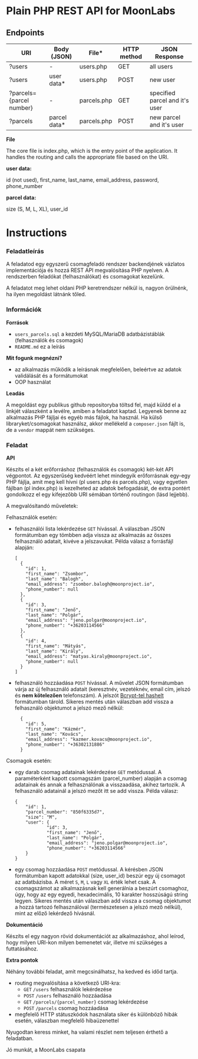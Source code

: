 # Plain PHP REST API for MoonLabs

## Endpoints

| URI                      | Body (JSON)	 | File*        | HTTP method | JSON Response                  |
|--------------------------|-----------------|-------------|-------------|--------------------------------|
| ?users                   |	    -		 | users.php   | GET         | all users                      |
| ?users                   |    user data*   | users.php   | POST        | new user                       |
| ?parcels={parcel number} |		-		 | parcels.php | GET         | specified parcel and it's user |
| ?parcels                 |   parcel data*	 | parcels.php | POST        | new parcel and it's user       |

**File**

The core file is index.php, which is the entry point of the application. It handles the routing and calls the appropriate file based on the URI.

**user data:**

id (not used), first_name, last_name, email_address, password, phone_number

**parcel data:**

size (S, M, L, XL), user_id



# Instructions
### Feladatleírás

A feladatod egy egyszerű csomagfeladó rendszer backendjének vázlatos implementációja és hozzá REST API megvalósítása PHP nyelven.
A rendszerben feladókat (felhasználókat) és csomagokat kezelünk.

A feladatot meg lehet oldani PHP keretrendszer nélkül is, nagyon örülnénk, ha ilyen megoldást látnánk tőled.

### Információk

**Források**

* `users_parcels.sql` a kezdeti MySQL/MariaDB adatbázistáblák (felhasználók és csomagok)
* `README.md` ez a leírás

**Mit fogunk megnézni?**

* az alkalmazás működik a leírásnak megfelelően, beleértve az adatok validálását és a formátumokat
* OOP használat

**Leadás**

A megoldást egy publikus github repositoryba töltsd fel, majd küldd el a linkjét válaszként a levélre, amiben a feladatot kaptad.
Legyenek benne az alkalmazás PHP fájljai és egyéb más fájlok, ha használ. Ha külső libraryket/csomagokat használsz, akkor mellékeld a `composer.json` fájlt is, de a `vendor` mappát nem szükséges.

### Feladat

**API**

Készíts el a két erőforráshoz (felhasználók és csomagok) két-két API végpontot. Az egyszerűség kedvéért lehet mindegyik erőforrásnak egy-egy PHP fájlja, amit meg kell hívni (pl users.php és parcels.php), vagy egyetlen fájlban (pl index.php) is kezelheted az adatok befogadását, de extra pontért gondolkozz el egy kifejezőbb URI sémában történő routingon (lásd lejjebb).

A megvalósítandó műveletek:

Felhasználók esetén:

* felhasználói lista lekérdezése `GET` hívással. A válaszban JSON formátumban egy tömbben adja vissza az alkalmazás az összes felhasználó adatait, kivéve a jelszavukat. 
Példa válasz a forrásfájl alapján:

	```
	[
	  {
	    "id": 1,
	    "first_name": "Zsombor",
	    "last_name": "Balogh",
	    "email_address": "zsombor.balogh@moonproject.io",
	    "phone_number": null
	  },
	  {
	    "id": 3,
	    "first_name": "Jenő",
	    "last_name": "Polgár",
	    "email_address": "jeno.polgar@moonproject.io",
	    "phone_number": "+36203114566"
	  },
	  {
	    "id": 4,
	    "first_name": "Mátyás",
	    "last_name": "Király",
	    "email_address": "matyas.kiraly@moonproject.io",
	    "phone_number": null
	  }
	]
	```

- felhasználó hozzáadása `POST` hívással. A művelet JSON formátumban várja az új felhasználó adatait (keresztnév, vezetéknév, email cím, jelszó és __nem kötelezően__ telefonszám). A jelszót [Bcrypt-tel hashelt](https://www.php.net/manual/en/function.password-hash.php) formátumban tárold. 
Sikeres mentés után válaszban add vissza a felhasználó objektumot a jelszó mező nélkül:

	```
	  {
	    "id": 5,
	    "first_name": "Kázmér",
	    "last_name": "Kovács",
	    "email_address": "kazmer.kovacs@moonproject.io",
	    "phone_number": "+36302131886"
	  }
	```

Csomagok esetén:

- egy darab csomag adatainak lekérdezése `GET` metódussal. A paraméterként kapott csomagszám (parcel_number) alapján a csomag adatainak és annak a felhasználónak a visszaadása, akihez tartozik. A felhasználó adatainál a jelszó mezőt itt se add vissza. Példa válasz:

	```
    {
        "id": 1,
        "parcel_number": "850f6335d7",
        "size": "M",
        "user": {
                "id": 3,
                "first_name": "Jenő",
                "last_name": "Polgár",
                "email_address": "jeno.polgar@moonproject.io",
                "phone_number": "+36203114566"
        }
    }
	```

- egy csomag hozzáadása `POST` metódussal. A kérésben JSON formátumban kapott adatokkal (size, user_id) beszúr egy új csomagot az adatbázisba. A méret `S`, `M`, `L` vagy `XL` érték lehet csak. A csomagszámot az alkalmazásnak kell generálnia a beszúrt csomaghoz, úgy, hogy az egy egyedi, hexadecimális, 10 karakter hosszúságú string legyen. Sikeres mentés után válaszban add vissza a csomag objektumot a hozzá tartozó felhasználóval (természetesen a jelszó mező nélkül), mint az előző lekérdező hívásnál.

**Dokumentáció**

Készíts el egy nagyon rövid dokumentációt az alkalmazáshoz, ahol leírod, hogy milyen URI-kon milyen bemenetet vár, illetve mi szükséges a futtatásához.

**Extra pontok**

Néhány további feladat, amit megcsinálhatsz, ha kedved és időd tartja.

* routing megvalósítása a következő URI-kra:
	* `GET` `/users` felhasználók lekérdezése
	* `POST` `/users` felhasználó hozzáadása
	* `GET` `/parcels/{parcel_number}` csomag lekérdezése
	* `POST` `/parcels` csomag hozzáadása
* megfelelő HTTP státuszkódok használata siker és különböző hibák esetén, válaszban megfelelő hibaüzenettel

Nyugodtan keress minket, ha valami részlet nem teljesen érthető a feladatban.

Jó munkát,
a MoonLabs csapata
